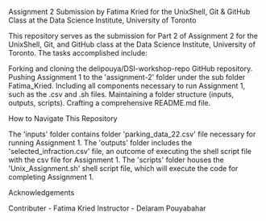 
Assignment 2 Submission by Fatima Kried for the UnixShell, Git & GitHub Class at the Data Science Institute, University of Toronto

This repository serves as the submission for Part 2 of Assignment 2 for the UnixShell, Git, and GitHub class at the Data Science Institute, University of Toronto. The tasks accomplished include:

Forking and cloning the delipouya/DSI-workshop-repo GitHub repository.
Pushing Assignment 1 to the 'assignment-2' folder under the sub folder Fatima_Kried.
Including all components necessary to run Assignment 1, such as the .csv and .sh files.
Maintaining a folder structure (inputs, outputs, scripts).
Crafting a comprehensive README.md file.

How to Navigate This Repository

The 'inputs' folder contains folder 'parking_data_22.csv' file necessary for running Assignment 1.
The 'outputs' folder includes the 'selected_infraction.csv' file, an outcome of executing the shell script file with the csv file for Assignment 1.
The 'scripts' folder houses the 'Unix_Assignment.sh' shell script file, which will execute the code for completing Assignment 1.

Acknowledgements

Contributer - Fatima Kried
Instructor - Delaram Pouyabahar